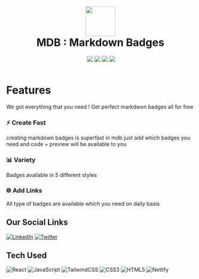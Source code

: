 <div align="center">
 <h1> <img src="https://mdb.pushkaryadav.in/logo.svg" width="80px"><br/>MDB : Markdown Badges</h1>
 <a href="https://www.buymeacoffee.com/pushkarydv" target="_blank"><img alt="" src="https://img.shields.io/badge/Buy%20Me%20a%20Coffee-ffdd00?style=flat&logo=buy-me-a-coffee&logoColor=black" style="vertical-align:center" /></a>
 <img src="https://img.shields.io/npm/v/npm?style=normal"/>
 <img src="https://img.shields.io/website?style=normal&url=https%3A%2F%2Fmdb.pushkaryadav.in/"/> 
 <img src="https://img.shields.io/badge/License-GPL%20v3-brightgreen?style=normal"/>
 <img src="https://img.shields.io/github/languages/code-size/pushkarydv/markdownbadges?logo=github&style=normal"/>
</div>
<br/>


# Features
We got everything that you need ! Get perfect markdwon badges all for free

### ⚡ Create Fast
creating markdown badges is superfast in mdb just add which badges you need and code + preview will be available to you

### 📊 Variety
Badges available in 5 different styles

### 🌐 Add Links
All type of badges are available which you need on daily basis


## Our Social Links
[![LinkedIn](https://img.shields.io/badge/linkedin-%230077B5.svg?style=normal&logo=linkedin&logoColor=white)](https://www.linkedin.com/in/pushkarydv/)
[![Twitter](https://img.shields.io/badge/Twitter-%231DA1F2.svg?style=normal&logo=Twitter&logoColor=white)](https://twitter.com/pushkaryadav_/)


## Tech Used
![React](https://img.shields.io/badge/react-%2320232a.svg?style=for-the-badge&logo=react&logoColor=%2361DAFB)
![JavaScript](https://img.shields.io/badge/javascript-%23323330.svg?style=for-the-badge&logo=javascript&logoColor=%23F7DF1E)
![TailwindCSS](https://img.shields.io/badge/tailwindcss-%2338B2AC.svg?style=for-the-badge&logo=tailwind-css&logoColor=white)
![CSS3](https://img.shields.io/badge/css3-%231572B6.svg?style=for-the-badge&logo=css3&logoColor=white)
![HTML5](https://img.shields.io/badge/html5-%23E34F26.svg?style=for-the-badge&logo=html5&logoColor=white)
![Netlify](https://img.shields.io/badge/vercel-%23000000.svg?style=for-the-badge&logo=netlify&logoColor=white)



